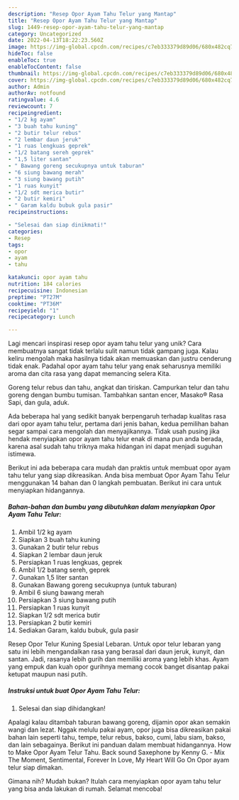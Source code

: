 ```yaml
---
description: "Resep Opor Ayam Tahu Telur yang Mantap"
title: "Resep Opor Ayam Tahu Telur yang Mantap"
slug: 1449-resep-opor-ayam-tahu-telur-yang-mantap
category: Uncategorized
date: 2022-04-13T18:22:23.560Z
image: https://img-global.cpcdn.com/recipes/c7eb333379d89d06/680x482cq70/opor-ayam-tahu-telur-foto-resep-utama.jpg
hideToc: false
enableToc: true
enableTocContent: false
thumbnail: https://img-global.cpcdn.com/recipes/c7eb333379d89d06/680x482cq70/opor-ayam-tahu-telur-foto-resep-utama.jpg
cover: https://img-global.cpcdn.com/recipes/c7eb333379d89d06/680x482cq70/opor-ayam-tahu-telur-foto-resep-utama.jpg
author: Admin
authorAv: notfound
ratingvalue: 4.6
reviewcount: 7
recipeingredient:
- "1/2 kg ayam"
- "3 buah tahu kuning"
- "2 butir telur rebus"
- "2 lembar daun jeruk"
- "1 ruas lengkuas geprek"
- "1/2 batang sereh geprek"
- "1,5 liter santan"
- " Bawang goreng secukupnya untuk taburan"
- "6 siung bawang merah"
- "3 siung bawang putih"
- "1 ruas kunyit"
- "1/2 sdt merica butir"
- "2 butir kemiri"
- " Garam kaldu bubuk gula pasir"
recipeinstructions:

- "Selesai dan siap dinikmati!"
categories:
- Resep
tags:
- opor
- ayam
- tahu

katakunci: opor ayam tahu 
nutrition: 184 calories
recipecuisine: Indonesian
preptime: "PT27M"
cooktime: "PT36M"
recipeyield: "1"
recipecategory: Lunch

---
```





Lagi mencari inspirasi resep opor ayam tahu telur yang unik? Cara membuatnya sangat tidak terlalu sulit namun tidak gampang juga. Kalau keliru mengolah maka hasilnya tidak akan memuaskan dan justru cenderung tidak enak. Padahal opor ayam tahu telur yang enak seharusnya memiliki aroma dan cita rasa yang dapat memancing selera Kita.





Goreng telur rebus dan tahu, angkat dan tiriskan. Campurkan telur dan tahu goreng dengan bumbu tumisan. Tambahkan santan encer, Masako® Rasa Sapi, dan gula, aduk.

Ada beberapa hal yang sedikit banyak berpengaruh terhadap kualitas rasa dari opor ayam tahu telur, pertama dari jenis bahan, kedua pemilihan bahan segar sampai cara mengolah dan menyajikannya. Tidak usah pusing jika hendak menyiapkan opor ayam tahu telur enak di mana pun anda berada, karena asal sudah tahu triknya maka hidangan ini dapat menjadi suguhan istimewa.






Berikut ini ada beberapa cara mudah dan praktis untuk membuat opor ayam tahu telur yang siap dikreasikan. Anda bisa membuat Opor Ayam Tahu Telur menggunakan 14 bahan dan 0 langkah pembuatan. Berikut ini cara untuk menyiapkan hidangannya.

<!--inarticleads1-->

##### Bahan-bahan dan bumbu yang dibutuhkan dalam menyiapkan Opor Ayam Tahu Telur:

1. Ambil 1/2 kg ayam
1. Siapkan 3 buah tahu kuning
1. Gunakan 2 butir telur rebus
1. Siapkan 2 lembar daun jeruk
1. Persiapkan 1 ruas lengkuas, geprek
1. Ambil 1/2 batang sereh, geprek
1. Gunakan 1,5 liter santan
1. Gunakan  Bawang goreng secukupnya (untuk taburan)
1. Ambil 6 siung bawang merah
1. Persiapkan 3 siung bawang putih
1. Persiapkan 1 ruas kunyit
1. Siapkan 1/2 sdt merica butir
1. Persiapkan 2 butir kemiri
1. Sediakan  Garam, kaldu bubuk, gula pasir


Resep Opor Telur Kuning Spesial Lebaran. Untuk opor telur lebaran yang satu ini lebih mengandalkan rasa yang berasal dari daun jeruk, kunyit, dan santan. Jadi, rasanya lebih gurih dan memiliki aroma yang lebih khas. Ayam yang empuk dan kuah opor gurihnya memang cocok banget disantap pakai ketupat maupun nasi putih. 

<!--inarticleads2-->

##### Instruksi untuk buat Opor Ayam Tahu Telur:


1. Selesai dan siap dihidangkan!

Apalagi kalau ditambah taburan bawang goreng, dijamin opor akan semakin wangi dan lezat. Nggak melulu pakai ayam, opor juga bisa dikreasikan pakai bahan lain seperti tahu, tempe, telur rebus, bakso, cumi, labu siam, bakso, dan lain sebagainya. Berikut ini panduan dalam membuat hidangannya. How to Make Opor Ayam Telur Tahu. Back sound Saxephone by Kenny G. - Mix The Moment, Sentimental, Forever In Love, My Heart Will Go On Opor ayam telur siap dimakan. 

Gimana nih? Mudah bukan? Itulah cara menyiapkan opor ayam tahu telur yang bisa anda lakukan di rumah. Selamat mencoba!
